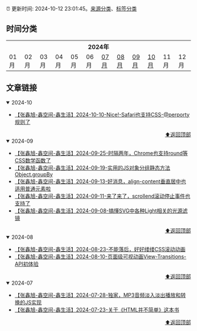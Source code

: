 :alarm_clock: 更新时间: 2024-10-12 23:01:45。[来源分类](./README.md)、[标签分类](./TAGS.md)

## 时间分类

<table>

<tr>
<th colspan="12">2024年</th>
</tr>
<tr>
<td>01月</td>
<td>02月</td>
<td>03月</td>
<td>04月</td>
<td>05月</td>
<td>06月</td>
<td><a href="#2024-07">07月</a></td>
<td><a href="#2024-08">08月</a></td>
<td><a href="#2024-09">09月</a></td>
<td><a href="#2024-10">10月</a></td>
<td>11月</td>
<td>12月</td>
</tr>

</table>

## 文章链接

<details open>
<summary id="2024-10">
 2024-10
</summary>


- [【张鑫旭-鑫空间-鑫生活】2024-10-10-Nice!-Safari也支持CSS-@perporty规则了](https://www.zhangxinxu.com/wordpress/2024/10/css-at-perporty-rule/) 

<div align="right"><a href="#时间分类">⬆返回顶部</a></div>
</details>

<details open>
<summary id="2024-09">
 2024-09
</summary>


- [【张鑫旭-鑫空间-鑫生活】2024-09-25-时隔两年，Chrome也支持round等CSS数学函数了](https://www.zhangxinxu.com/wordpress/2024/09/css-math-round-function/) 
- [【张鑫旭-鑫空间-鑫生活】2024-09-19-实用的JS对象分组静态方法Object.groupBy](https://www.zhangxinxu.com/wordpress/2024/09/js-object-groupby/) 
- [【张鑫旭-鑫空间-鑫生活】2024-09-13-好消息，align-content垂直居中也适用普通元素啦](https://www.zhangxinxu.com/wordpress/2024/09/css-align-content/) 
- [【张鑫旭-鑫空间-鑫生活】2024-09-11-来了来了，scrollend滚动停止事件也支持了](https://www.zhangxinxu.com/wordpress/2024/09/js-scrollend-event/) 
- [【张鑫旭-鑫空间-鑫生活】2024-09-08-搞懂SVG中各种Light相关的光源滤镜](https://www.zhangxinxu.com/wordpress/2024/09/svg-fedistantlight-fepointlight-fespotlight/) 

<div align="right"><a href="#时间分类">⬆返回顶部</a></div>
</details>

<details open>
<summary id="2024-08">
 2024-08
</summary>


- [【张鑫旭-鑫空间-鑫生活】2024-08-23-不能落后，好好缕缕CSS滚动动画](https://www.zhangxinxu.com/wordpress/2024/08/css-scroll-timeline/) 
- [【张鑫旭-鑫空间-鑫生活】2024-08-10-页面级可视动画View-Transitions-API初体验](https://www.zhangxinxu.com/wordpress/2024/08/view-transitions-api/) 

<div align="right"><a href="#时间分类">⬆返回顶部</a></div>
</details>

<details open>
<summary id="2024-07">
 2024-07
</summary>


- [【张鑫旭-鑫空间-鑫生活】2024-07-28-独家，MP3音频淡入淡出播放和转换的JS实现](https://www.zhangxinxu.com/wordpress/2024/07/js-mp3-audio-fadein-fadeout-convert/) 
- [【张鑫旭-鑫空间-鑫生活】2024-07-23-关于《HTML并不简单》这本书](https://www.zhangxinxu.com/wordpress/2024/07/html%e5%b9%b6%e4%b8%8d%e7%ae%80%e5%8d%95/) 

<div align="right"><a href="#时间分类">⬆返回顶部</a></div>
</details>


